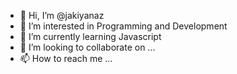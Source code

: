 - 👋 Hi, I’m @jakiyanaz
- 👀 I’m interested in Programming and Development
- 🌱 I’m currently learning Javascript
- 💞️ I’m looking to collaborate on ...
- 📫 How to reach me ...

<!---
jakiyanaz/jakiyanaz is a ✨ special ✨ repository because its `README.md` (this file) appears on your GitHub profile.
You can click the Preview link to take a look at your changes.
--->
